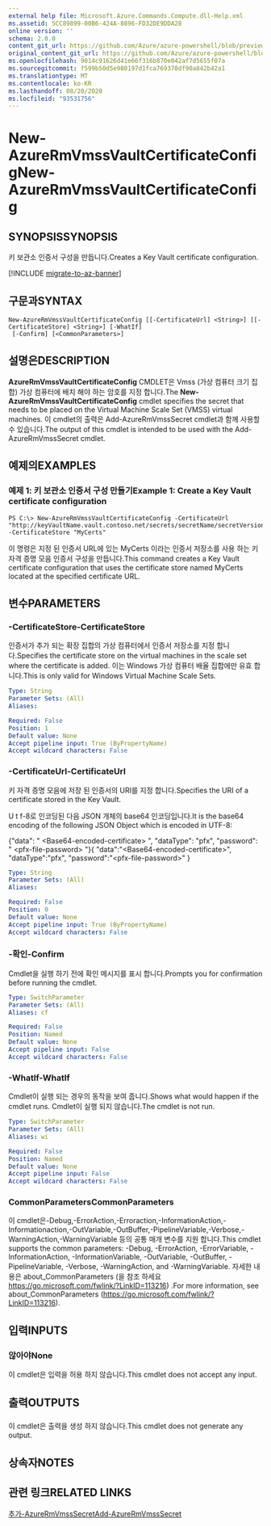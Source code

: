 ```yaml
---
external help file: Microsoft.Azure.Commands.Compute.dll-Help.xml
ms.assetid: 5CC89899-00B6-424A-8896-FD32DE9DDA28
online version: ''
schema: 2.0.0
content_git_url: https://github.com/Azure/azure-powershell/blob/preview/src/ResourceManager/Compute/Stack/Commands.Compute/help/New-AzureRmVmssVaultCertificateConfig.md
original_content_git_url: https://github.com/Azure/azure-powershell/blob/preview/src/ResourceManager/Compute/Stack/Commands.Compute/help/New-AzureRmVmssVaultCertificateConfig.md
ms.openlocfilehash: 9014c91626d41e66f316b870e042af7d5655f07a
ms.sourcegitcommit: f599b50d5e980197d1fca769378df90a842b42a1
ms.translationtype: MT
ms.contentlocale: ko-KR
ms.lasthandoff: 08/20/2020
ms.locfileid: "93531756"
---
```

# <span data-ttu-id="17d25-101">New-AzureRmVmssVaultCertificateConfig</span><span class="sxs-lookup"><span data-stu-id="17d25-101">New-AzureRmVmssVaultCertificateConfig</span></span>

## <span data-ttu-id="17d25-102">SYNOPSIS</span><span class="sxs-lookup"><span data-stu-id="17d25-102">SYNOPSIS</span></span>
<span data-ttu-id="17d25-103">키 보관소 인증서 구성을 만듭니다.</span><span class="sxs-lookup"><span data-stu-id="17d25-103">Creates a Key Vault certificate configuration.</span></span>

[!INCLUDE [migrate-to-az-banner](../../includes/migrate-to-az-banner.md)]

## <span data-ttu-id="17d25-104">구문과</span><span class="sxs-lookup"><span data-stu-id="17d25-104">SYNTAX</span></span>

```
New-AzureRmVmssVaultCertificateConfig [[-CertificateUrl] <String>] [[-CertificateStore] <String>] [-WhatIf]
 [-Confirm] [<CommonParameters>]
```

## <span data-ttu-id="17d25-105">설명은</span><span class="sxs-lookup"><span data-stu-id="17d25-105">DESCRIPTION</span></span>
<span data-ttu-id="17d25-106">**AzureRmVmssVaultCertificateConfig** CMDLET은 Vmss (가상 컴퓨터 크기 집합) 가상 컴퓨터에 배치 해야 하는 암호를 지정 합니다.</span><span class="sxs-lookup"><span data-stu-id="17d25-106">The **New-AzureRmVmssVaultCertificateConfig** cmdlet specifies the secret that needs to be placed on the Virtual Machine Scale Set (VMSS) virtual machines.</span></span>
<span data-ttu-id="17d25-107">이 cmdlet의 출력은 Add-AzureRmVmssSecret cmdlet과 함께 사용할 수 있습니다.</span><span class="sxs-lookup"><span data-stu-id="17d25-107">The output of this cmdlet is intended to be used with the Add-AzureRmVmssSecret cmdlet.</span></span>

## <span data-ttu-id="17d25-108">예제의</span><span class="sxs-lookup"><span data-stu-id="17d25-108">EXAMPLES</span></span>

### <span data-ttu-id="17d25-109">예제 1: 키 보관소 인증서 구성 만들기</span><span class="sxs-lookup"><span data-stu-id="17d25-109">Example 1: Create a Key Vault certificate configuration</span></span>
```
PS C:\> New-AzureRmVmssVaultCertificateConfig -CertificateUrl "http://keyVaultName.vault.contoso.net/secrets/secretName/secretVersion" -CertificateStore "MyCerts"
```

<span data-ttu-id="17d25-110">이 명령은 지정 된 인증서 URL에 있는 MyCerts 이라는 인증서 저장소를 사용 하는 키 자격 증명 모음 인증서 구성을 만듭니다.</span><span class="sxs-lookup"><span data-stu-id="17d25-110">This command creates a Key Vault certificate configuration that uses the certificate store named MyCerts located at the specified certificate URL.</span></span>

## <span data-ttu-id="17d25-111">변수</span><span class="sxs-lookup"><span data-stu-id="17d25-111">PARAMETERS</span></span>

### <span data-ttu-id="17d25-112">-CertificateStore</span><span class="sxs-lookup"><span data-stu-id="17d25-112">-CertificateStore</span></span>
<span data-ttu-id="17d25-113">인증서가 추가 되는 확장 집합의 가상 컴퓨터에서 인증서 저장소를 지정 합니다.</span><span class="sxs-lookup"><span data-stu-id="17d25-113">Specifies the certificate store on the virtual machines in the scale set where the certificate is added.</span></span>
<span data-ttu-id="17d25-114">이는 Windows 가상 컴퓨터 배율 집합에만 유효 합니다.</span><span class="sxs-lookup"><span data-stu-id="17d25-114">This is only valid for Windows Virtual Machine Scale Sets.</span></span>

```yaml
Type: String
Parameter Sets: (All)
Aliases: 

Required: False
Position: 1
Default value: None
Accept pipeline input: True (ByPropertyName)
Accept wildcard characters: False
```

### <span data-ttu-id="17d25-115">-CertificateUrl</span><span class="sxs-lookup"><span data-stu-id="17d25-115">-CertificateUrl</span></span>
<span data-ttu-id="17d25-116">키 자격 증명 모음에 저장 된 인증서의 URI를 지정 합니다.</span><span class="sxs-lookup"><span data-stu-id="17d25-116">Specifies the URI of a certificate stored in the Key Vault.</span></span>

<span data-ttu-id="17d25-117">U t f-8로 인코딩된 다음 JSON 개체의 base64 인코딩입니다.</span><span class="sxs-lookup"><span data-stu-id="17d25-117">It is the base64 encoding of the following JSON Object which is encoded in UTF-8:</span></span>


<span data-ttu-id="17d25-118">{"data": " \<Base64-encoded-certificate\> ", "dataType": "pfx", "password": " \<pfx-file-password\> "}</span><span class="sxs-lookup"><span data-stu-id="17d25-118">{ "data":"\<Base64-encoded-certificate\>", "dataType":"pfx", "password":"\<pfx-file-password\>" }</span></span>

```yaml
Type: String
Parameter Sets: (All)
Aliases: 

Required: False
Position: 0
Default value: None
Accept pipeline input: True (ByPropertyName)
Accept wildcard characters: False
```

### <span data-ttu-id="17d25-119">-확인</span><span class="sxs-lookup"><span data-stu-id="17d25-119">-Confirm</span></span>
<span data-ttu-id="17d25-120">Cmdlet을 실행 하기 전에 확인 메시지를 표시 합니다.</span><span class="sxs-lookup"><span data-stu-id="17d25-120">Prompts you for confirmation before running the cmdlet.</span></span>

```yaml
Type: SwitchParameter
Parameter Sets: (All)
Aliases: cf

Required: False
Position: Named
Default value: None
Accept pipeline input: False
Accept wildcard characters: False
```

### <span data-ttu-id="17d25-121">-WhatIf</span><span class="sxs-lookup"><span data-stu-id="17d25-121">-WhatIf</span></span>
<span data-ttu-id="17d25-122">Cmdlet이 실행 되는 경우의 동작을 보여 줍니다.</span><span class="sxs-lookup"><span data-stu-id="17d25-122">Shows what would happen if the cmdlet runs.</span></span> <span data-ttu-id="17d25-123">Cmdlet이 실행 되지 않습니다.</span><span class="sxs-lookup"><span data-stu-id="17d25-123">The cmdlet is not run.</span></span>

```yaml
Type: SwitchParameter
Parameter Sets: (All)
Aliases: wi

Required: False
Position: Named
Default value: None
Accept pipeline input: False
Accept wildcard characters: False
```

### <span data-ttu-id="17d25-124">CommonParameters</span><span class="sxs-lookup"><span data-stu-id="17d25-124">CommonParameters</span></span>
<span data-ttu-id="17d25-125">이 cmdlet은-Debug,-ErrorAction,-Erroraction,-InformationAction,-Informationaction,-OutVariable,-OutBuffer,-PipelineVariable,-Verbose,-WarningAction,-WarningVariable 등의 공통 매개 변수를 지원 합니다.</span><span class="sxs-lookup"><span data-stu-id="17d25-125">This cmdlet supports the common parameters: -Debug, -ErrorAction, -ErrorVariable, -InformationAction, -InformationVariable, -OutVariable, -OutBuffer, -PipelineVariable, -Verbose, -WarningAction, and -WarningVariable.</span></span> <span data-ttu-id="17d25-126">자세한 내용은 about_CommonParameters (을 참조 하세요 https://go.microsoft.com/fwlink/?LinkID=113216) .</span><span class="sxs-lookup"><span data-stu-id="17d25-126">For more information, see about_CommonParameters (https://go.microsoft.com/fwlink/?LinkID=113216).</span></span>

## <span data-ttu-id="17d25-127">입력</span><span class="sxs-lookup"><span data-stu-id="17d25-127">INPUTS</span></span>

### <span data-ttu-id="17d25-128">않아야</span><span class="sxs-lookup"><span data-stu-id="17d25-128">None</span></span>
<span data-ttu-id="17d25-129">이 cmdlet은 입력을 허용 하지 않습니다.</span><span class="sxs-lookup"><span data-stu-id="17d25-129">This cmdlet does not accept any input.</span></span>

## <span data-ttu-id="17d25-130">출력</span><span class="sxs-lookup"><span data-stu-id="17d25-130">OUTPUTS</span></span>

###  
<span data-ttu-id="17d25-131">이 cmdlet은 출력을 생성 하지 않습니다.</span><span class="sxs-lookup"><span data-stu-id="17d25-131">This cmdlet does not generate any output.</span></span>

## <span data-ttu-id="17d25-132">상속자</span><span class="sxs-lookup"><span data-stu-id="17d25-132">NOTES</span></span>

## <span data-ttu-id="17d25-133">관련 링크</span><span class="sxs-lookup"><span data-stu-id="17d25-133">RELATED LINKS</span></span>

[<span data-ttu-id="17d25-134">추가-AzureRmVmssSecret</span><span class="sxs-lookup"><span data-stu-id="17d25-134">Add-AzureRmVmssSecret</span></span>](./Add-AzureRmVmssSecret.md)
